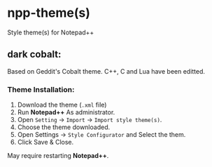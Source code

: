 # npp-theme(s)
Style theme(s) for Notepad++

## dark cobalt:
Based on Geddit's Cobalt theme. C++, C and Lua have been editted.

### Theme Installation:

1. Download the theme (`.xml` file)
2. Run **Notepad++** As administrator.
3. Open `Setting` -> `Import` -> `Import style theme(s)`.
4. Choose the theme downloaded.
5. Open Settings -> `Style Configurator` and Select the them.
6. Click Save & Close.

May require restarting **Notepad++**.
